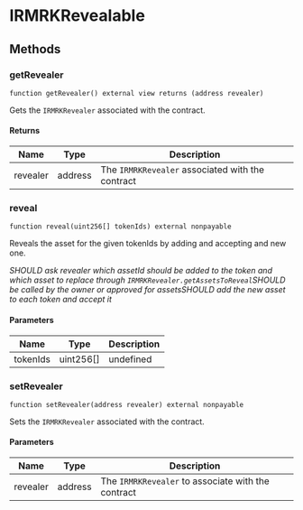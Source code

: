 # IRMRKRevealable









## Methods

### getRevealer

```solidity
function getRevealer() external view returns (address revealer)
```

Gets the `IRMRKRevealer` associated with the contract.




#### Returns

| Name | Type | Description |
|---|---|---|
| revealer | address | The `IRMRKRevealer` associated with the contract |

### reveal

```solidity
function reveal(uint256[] tokenIds) external nonpayable
```

Reveals the asset for the given tokenIds by adding and accepting and new one.

*SHOULD ask revealer which assetId should be added to the token and which asset to replace through `IRMRKRevealer.getAssetsToReveal`SHOULD be called by the owner or approved for assetsSHOULD add the new asset to each token and accept it*

#### Parameters

| Name | Type | Description |
|---|---|---|
| tokenIds | uint256[] | undefined |

### setRevealer

```solidity
function setRevealer(address revealer) external nonpayable
```

Sets the `IRMRKRevealer` associated with the contract.



#### Parameters

| Name | Type | Description |
|---|---|---|
| revealer | address | The `IRMRKRevealer` to associate with the contract |




